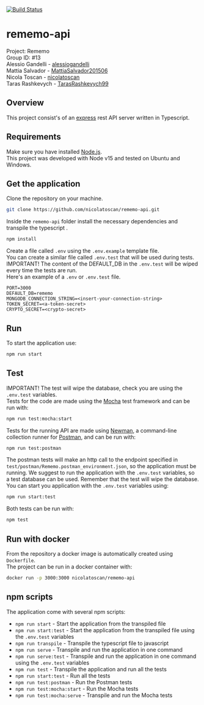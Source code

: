 [![Build Status](https://travis-ci.org/nicolatoscan/rememo-api.svg?branch=main)](https://travis-ci.org/nicolatoscan/rememo-api)

# rememo-api

Project: Rememo<br>
Group ID: #13<br>
Alessio Gandelli - [alessiogandelli](https://github.com/alessiogandelli)<br>
Mattia Salvador - [MattiaSalvador201506](https://github.com/MattiaSalvador201506)<br>
Nicola Toscan - [nicolatoscan](https://github.com/nicolatoscan)<br>
Taras Rashkevych - [TarasRashkevych99](https://github.com/TarasRashkevych99)

## Overview
This project consist's of an [express](https://expressjs.com/) rest API server written in Typescript.

## Requirements
Make sure you have installed [Node.js](https://nodejs.org/en/).<br>
This project was developed with Node v15 and tested on Ubuntu and Windows.


## Get the application
Clone the repository on your machine.
```bash
git clone https://github.com/nicolatoscan/rememo-api.git
```

Inside the `rememo-api` folder install the necessary dependencies and transpile the typescript .
```bash
npm install
```

Create a file called `.env` using the `.env.example` template file.<br>
You can create a similar file called `.env.test` that will be used during tests.<br>
IMPORTANT! The content of the DEFAULT_DB in the `.env.test` will be wiped every time the tests are run.<br>
Here's an example of a `.env` or `.env.test` file.

```
PORT=3000
DEFAULT_DB=rememo
MONGODB_CONNECTION_STRING=<insert-your-connection-string>
TOKEN_SECRET=<a-token-secret>
CRYPTO_SECRET=<crypto-secret>
```

## Run
To start the application use:
```bash
npm run start
```

## Test
IMPORTANT! The test will wipe the database, check you are using the `.env.test` variables.<br>
Tests for the code are made using the [Mocha](https://mochajs.org/) test framework and can be run with:
```bash
npm run test:mocha:start
```

Tests for the running API are made using [Newman](https://www.npmjs.com/package/newman), a command-line collection runner for [Postman](https://www.postman.com/), and can be run with:
```bash
npm run test:postman
```
The postman tests will make an http call to the endpoint specified in `test/postman/Rememo.postman_environment.json`, so the application must be running. We suggest to run the application with the `.env.test` variables, so a test database can be used. Remember that the test will wipe the database.<br>
You can start you application with the `.env.test` variables using:
```bash
npm run start:test
```

Both tests can be run with:
```bash
npm test
```

## Run with docker
From the repository a docker image is automatically created using `Dockerfile`.<br>
The project can be run in a docker container with:
```bash
docker run -p 3000:3000 nicolatoscan/rememo-api
```

## npm scripts
The application come with several npm scripts:
* `npm run start` - Start the application from the transpiled file
* `npm run start:test` - Start the application from the transpiled file using the `.env.test` variables
* `npm run transpile` - Transpile the typescript file to javascript
* `npm run serve` - Transpile and run the application in one command
* `npm run serve:test` - Transpile and run the application in one command using the `.env.test` variables
* `npm run test` - Transpile the application and run all the tests
* `npm run start:test` - Run all the tests
* `npm run test:postman` - Run the Postman tests
* `npm run test:mocha:start` - Run the Mocha tests
* `npm run test:mocha:serve` - Transpile and run the Mocha tests